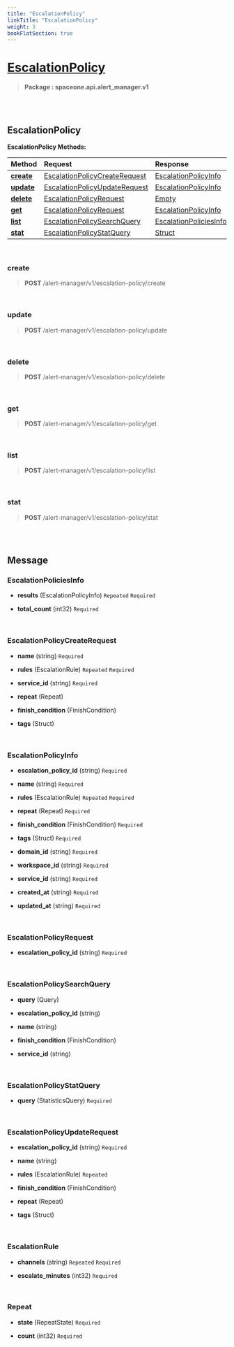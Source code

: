 ```yaml
---
title: "EscalationPolicy"
linkTitle: "EscalationPolicy"
weight: 3
bookFlatSection: true
---
```

# [EscalationPolicy](#EscalationPolicy)



>  **Package : spaceone.api.alert_manager.v1**

<br>
<br>

## EscalationPolicy





**EscalationPolicy Methods:**


| Method | Request | Response |
| :----- | :-------- | :-------- |
| [**create**](./EscalationPolicy#create) | [EscalationPolicyCreateRequest](EscalationPolicy#escalationpolicycreaterequest) | [EscalationPolicyInfo](EscalationPolicy#escalationpolicyinfo) |
| [**update**](./EscalationPolicy#update) | [EscalationPolicyUpdateRequest](EscalationPolicy#escalationpolicyupdaterequest) | [EscalationPolicyInfo](EscalationPolicy#escalationpolicyinfo) |
| [**delete**](./EscalationPolicy#delete) | [EscalationPolicyRequest](EscalationPolicy#escalationpolicyrequest) | [Empty](EscalationPolicy#empty) |
| [**get**](./EscalationPolicy#get) | [EscalationPolicyRequest](EscalationPolicy#escalationpolicyrequest) | [EscalationPolicyInfo](EscalationPolicy#escalationpolicyinfo) |
| [**list**](./EscalationPolicy#list) | [EscalationPolicySearchQuery](EscalationPolicy#escalationpolicysearchquery) | [EscalationPoliciesInfo](EscalationPolicy#escalationpoliciesinfo) |
| [**stat**](./EscalationPolicy#stat) | [EscalationPolicyStatQuery](EscalationPolicy#escalationpolicystatquery) | [Struct](EscalationPolicy#struct) |



    
<br>

### create





> **POST** /alert-manager/v1/escalation-policy/create
>






    
<br>

### update





> **POST** /alert-manager/v1/escalation-policy/update
>






    
<br>

### delete





> **POST** /alert-manager/v1/escalation-policy/delete
>






    
<br>

### get





> **POST** /alert-manager/v1/escalation-policy/get
>






    
<br>

### list





> **POST** /alert-manager/v1/escalation-policy/list
>






    
<br>

### stat





> **POST** /alert-manager/v1/escalation-policy/stat
>






    


<br>
<br>

## Message



### EscalationPoliciesInfo
* **results** (EscalationPolicyInfo)  `Repeated`    `Required` 

    
* **total_count** (int32)   `Required` 

    <br>

### EscalationPolicyCreateRequest
* **name** (string)   `Required` 

    
* **rules** (EscalationRule)  `Repeated`    `Required` 

    
* **service_id** (string)   `Required` 

    
* **repeat** (Repeat)  

    
* **finish_condition** (FinishCondition)  

    
* **tags** (Struct)  

    <br>

### EscalationPolicyInfo
* **escalation_policy_id** (string)   `Required` 

    
* **name** (string)   `Required` 

    
* **rules** (EscalationRule)  `Repeated`    `Required` 

    
* **repeat** (Repeat)   `Required` 

    
* **finish_condition** (FinishCondition)   `Required` 

    
* **tags** (Struct)   `Required` 

    
* **domain_id** (string)   `Required` 

    
* **workspace_id** (string)   `Required` 

    
* **service_id** (string)   `Required` 

    
* **created_at** (string)   `Required` 

    
* **updated_at** (string)   `Required` 

    <br>

### EscalationPolicyRequest
* **escalation_policy_id** (string)   `Required` 

    <br>

### EscalationPolicySearchQuery
* **query** (Query)  

    
* **escalation_policy_id** (string)  

    
* **name** (string)  

    
* **finish_condition** (FinishCondition)  

    
* **service_id** (string)  

    <br>

### EscalationPolicyStatQuery
* **query** (StatisticsQuery)   `Required` 

    <br>

### EscalationPolicyUpdateRequest
* **escalation_policy_id** (string)   `Required` 

    
* **name** (string)  

    
* **rules** (EscalationRule)  `Repeated`   

    
* **finish_condition** (FinishCondition)  

    
* **repeat** (Repeat)  

    
* **tags** (Struct)  

    <br>

### EscalationRule
* **channels** (string)  `Repeated`    `Required` 

    
* **escalate_minutes** (int32)   `Required` 

    <br>

### Repeat
* **state** (RepeatState)   `Required` 

    
* **count** (int32)   `Required` 

    <br>
